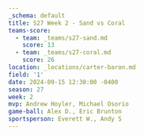 ```yaml
---
_schema: default
title: S27 Week 2 - Sand vs Coral
teams-score:
  - team: _teams/s27-sand.md
    score: 13
  - team: _teams/s27-coral.md
    score: 26
location: _locations/carter-baron.md
field: '1'
date: 2024-09-15 12:30:00 -0400
season: 27
week: 2
mvp: Andrew Hoyler, Michael Osorio
game-ball: Alex D., Eric Brunton
sportsperson: Everett W., Andy S
---
```

